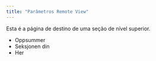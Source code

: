 ```yaml
---
title: "Parâmetros Remote View"
---
```


Esta é a página de destino de uma seção de nível superior.

* Oppsummer
* Seksjonen din
* Her
